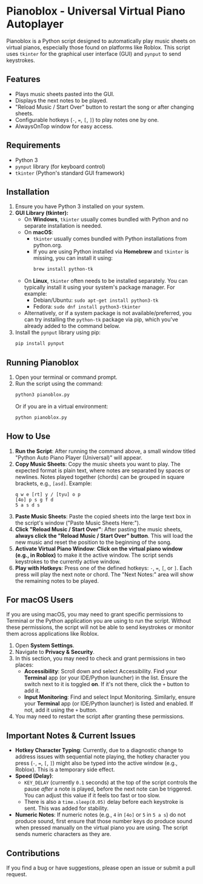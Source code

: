 # Pianoblox - Universal Virtual Piano Autoplayer

Pianoblox is a Python script designed to automatically play music sheets on virtual pianos, especially those found on platforms like Roblox. This script uses `tkinter` for the graphical user interface (GUI) and `pynput` to send keystrokes.

## Features

*   Plays music sheets pasted into the GUI.
*   Displays the next notes to be played.
*   "Reload Music / Start Over" button to restart the song or after changing sheets.
*   Configurable hotkeys (`-`, `=`, `[`, `]`) to play notes one by one.
*   AlwaysOnTop window for easy access.

## Requirements

*   Python 3
*   `pynput` library (for keyboard control)
*   `tkinter` (Python's standard GUI framework)

## Installation

1.  Ensure you have Python 3 installed on your system.
2.  **GUI Library (tkinter):**
    *   On **Windows**, `tkinter` usually comes bundled with Python and no separate installation is needed.
    *   On **macOS**:
        *   `tkinter` usually comes bundled with Python installations from python.org.
        *   If you are using Python installed via **Homebrew** and `tkinter` is missing, you can install it using:
            ```bash
            brew install python-tk
            ```
    *   On **Linux**, `tkinter` often needs to be installed separately. You can typically install it using your system's package manager. For example:
        *   Debian/Ubuntu: `sudo apt-get install python3-tk`
        *   Fedora: `sudo dnf install python3-tkinter`
    *   Alternatively, or if a system package is not available/preferred, you can try installing the `python-tk` package via pip, which you've already added to the command below.
3.  Install the `pynput` library using pip:
    ```bash
    pip install pynput
    ```

## Running Pianoblox
1.  Open your terminal or command prompt.
2.  Run the script using the command:
    ```bash
    python3 pianoblox.py
    ```
    Or if you are in a virtual environment:
    ```bash
    python pianoblox.py
    ```

## How to Use

1.  **Run the Script**: After running the command above, a small window titled "Python Auto Piano Player (Universal)" will appear.
2.  **Copy Music Sheets**: Copy the music sheets you want to play. The expected format is plain text, where notes are separated by spaces or newlines. Notes played together (chords) can be grouped in square brackets, e.g., `[asd]`. Example:
    ```
    q w e [rt] y / [tyu] o p
    [4o] p s g f d
    5 a s d s
    ```
3.  **Paste Music Sheets**: Paste the copied sheets into the large text box in the script's window ("Paste Music Sheets Here:").
4.  **Click "Reload Music / Start Over"**: After pasting the music sheets, **always click the "Reload Music / Start Over" button**. This will load the new music and reset the position to the beginning of the song.
5.  **Activate Virtual Piano Window**: **Click on the virtual piano window (e.g., in Roblox)** to make it the active window. The script sends keystrokes to the currently active window.
6.  **Play with Hotkeys**: Press one of the defined hotkeys: `-`, `=`, `[`, or `]`. Each press will play the next note or chord. The "Next Notes:" area will show the remaining notes to be played.

## For macOS Users

If you are using macOS, you may need to grant specific permissions to Terminal or the Python application you are using to run the script. Without these permissions, the script will not be able to send keystrokes or monitor them across applications like Roblox.

1.  Open **System Settings**.
2.  Navigate to **Privacy & Security**.
3.  In this section, you may need to check and grant permissions in two places:
    *   **Accessibility**: Scroll down and select Accessibility. Find your **Terminal** app (or your IDE/Python launcher) in the list. Ensure the switch next to it is toggled **on**. If it's not there, click the `+` button to add it.
    *   **Input Monitoring**: Find and select Input Monitoring. Similarly, ensure your **Terminal** app (or IDE/Python launcher) is listed and enabled. If not, add it using the `+` button.
4.  You may need to restart the script after granting these permissions.

## Important Notes & Current Issues

*   **Hotkey Character Typing**: Currently, due to a diagnostic change to address issues with sequential note playing, the hotkey character you press (`-`, `=`, `[`, `]`) might also be typed into the active window (e.g., Roblox). This is a temporary side effect.
*   **Speed (Delay)**:
    *   `KEY_DELAY` (currently `0.1` seconds) at the top of the script controls the pause *after* a note is played, before the next note can be triggered. You can adjust this value if it feels too fast or too slow.
    *   There is also a `time.sleep(0.05)` delay before each keystroke is sent. This was added for stability.
*   **Numeric Notes**: If numeric notes (e.g., `4` in `[4o]` or `5` in `5 a s`) do not produce sound, first ensure that those number keys do produce sound when pressed manually on the virtual piano you are using. The script sends numeric characters as they are.

## Contributions

If you find a bug or have suggestions, please open an issue or submit a pull request. 